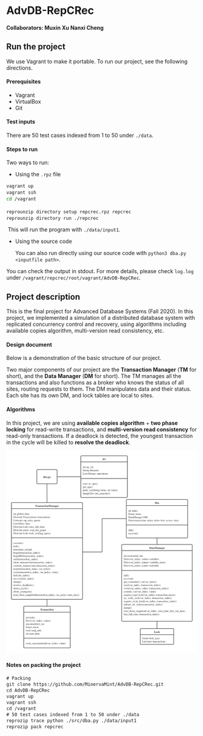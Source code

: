# AdvDB-RepCRec

#### Collaborators: Muxin Xu    Nanxi Cheng



## Run the project

We use Vagrant to make it portable. To run our project, see the following directions.

#### Prerequisites

- Vagrant
- VirtualBox
- Git

#### Test inputs

There are 50 test cases indexed from 1 to 50 under `./data`.

#### Steps to run

Two ways to run:

- Using the `.rpz` file

```bash
vagrant up
vagrant ssh
cd /vagrant

reprounzip directory setup repcrec.rpz repcrec
reprounzip directory run ./repcrec
```

​	This will run the program with `./data/input1`.

- Using the source code

  You can also run directly using our source code with `python3 dba.py <inputfile path>`.

You can check the output in stdout. For more details, please check `log.log` under `/vagrant/repcrec/root/vagrant/AdvDB-RepCRec`.



## Project description

This is the final project for Advanced Database Systems (Fall 2020). In this project, we implemented a simulation of a distributed database system with replicated concurrency control and recovery, using algorithms including available copies algorithm, multi-version read consistency, etc.

#### Design document

Below is a demonstration of the basic structure of our project. 

Two major components of our project are the **Transaction Manager** (**TM** for short), and the **Data Manager** (**DM** for short). The TM manages all the transactions and also functions as a broker who knows the status of all sites, routing requests to them. The DM manipulates data and their status. Each site has its own DM, and lock tables are local to sites.

#### Algorithms

In this project, we are using **available copies algorithm** + **two phase locking** for read-write transactions, and **multi-version read consistency** for read-only transactions. If a deadlock is detected, the youngest transaction in the cycle will be killed to **resolve the deadlock**.

![uml](design_document.png)



#### Notes on packing the project

```shell
# Packing
git clone https://github.com/MinervaMint/AdvDB-RepCRec.git
cd AdvDB-RepCRec
vagrant up
vagrant ssh
cd /vagrant
# 50 test cases indexed from 1 to 50 under ./data
reprozip trace python ./src/dba.py ./data/input1 
reprozip pack repcrec
```

